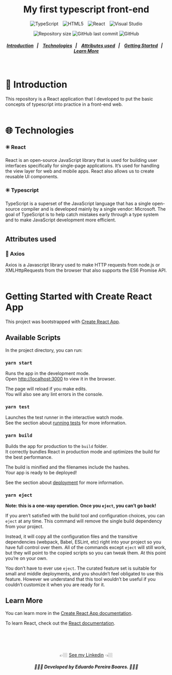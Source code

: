 <h1 align="center">My first typescript front-end</h1>

<!-- E02041 -->
<p align="center">
  <img style="margin-right: 10px;" alt="TypeScript" src="https://img.shields.io/badge/typescript%20-%23007ACC.svg?&style=for-the-badge&logo=typescript&logoColor=white"/>

  <img style="margin-right: 10px;" alt="HTML5" src="https://img.shields.io/badge/html5%20-%23E34F26.svg?&style=for-the-badge&logo=html5&logoColor=white"/>

  <img style="margin-right: 10px;" alt="React" src="https://img.shields.io/badge/react%20-%2320232a.svg?&style=for-the-badge&logo=react&logoColor=%2361DAFB"/>

  <img alt="Visual Studio" src="https://img.shields.io/badge/Visual%20Studio-5C2D91.svg?&style=for-the-badge&logo=visual-studio&logoColor=white"/>
</p>

<p align="center">
  <img alt="Repository size" src="https://img.shields.io/github/repo-size/EduardoPereiraBoares/my-first-typescript-frontend-web?color=%23E02041">

  <a align="center">
    <img alt="GitHub last commit" src="https://img.shields.io/github/last-commit/EduardoPereiraBoares/my-first-typescript-frontend-web?color=%23E02041">
  </a>

   <img alt="GitHub" src="https://img.shields.io/github/license/EduardoPereiraBoares/my-first-typescript-frontend-web?color=%23E02041">
</p>

<h5 align="center">
  <a href="#-introduction">Introduction</a>&nbsp;&nbsp;&nbsp;|&nbsp;&nbsp;&nbsp;
  <a href="#-technologies">Technologies</a>&nbsp;&nbsp;&nbsp;|&nbsp;&nbsp;&nbsp;
  <a href="#attributes-used">Attributes used</a>&nbsp;&nbsp;&nbsp;|&nbsp;&nbsp;&nbsp;
  <a href="#getting-started-with-create-react-app">Getting Started</a>&nbsp;&nbsp;&nbsp;|&nbsp;&nbsp;&nbsp;
  <a href="#learn-more">Learn More</a>
</h5><br>

# 📖 Introduction<br>

 This repository is a React application that I developed to put the basic concepts of typescript into practice in a front-end web. <br><br>

# 🌐 Technologies<br>

<h3>✳️ React </h3>
React is an open-source JavaScript library that is used for building user interfaces specifically for single-page applications. It’s used for handling the view layer for web and mobile apps. React also allows us to create reusable UI components.

<h3>✳️ Typescript </h3>
TypeScript is a superset of the JavaScript language that has a single open-source compiler and is developed mainly by a single vendor: Microsoft. The goal of TypeScript is to help catch mistakes early through a type system and to make JavaScript development more efficient.

# <h2>Attributes used</h2>

<h3>🚧 Axios </h3>
Axios is a Javascript library used to make HTTP requests from node.js or XMLHttpRequests from the browser that also supports the ES6 Promise API.<br><br>

# Getting Started with Create React App

This project was bootstrapped with [Create React App](https://github.com/facebook/create-react-app).

## Available Scripts

In the project directory, you can run:

### `yarn start`

Runs the app in the development mode.\
Open [http://localhost:3000](http://localhost:3000) to view it in the browser.

The page will reload if you make edits.\
You will also see any lint errors in the console.

### `yarn test`

Launches the test runner in the interactive watch mode.\
See the section about [running tests](https://facebook.github.io/create-react-app/docs/running-tests) for more information.

### `yarn build`

Builds the app for production to the `build` folder.\
It correctly bundles React in production mode and optimizes the build for the best performance.

The build is minified and the filenames include the hashes.\
Your app is ready to be deployed!

See the section about [deployment](https://facebook.github.io/create-react-app/docs/deployment) for more information.

### `yarn eject`

**Note: this is a one-way operation. Once you `eject`, you can’t go back!**

If you aren’t satisfied with the build tool and configuration choices, you can `eject` at any time. This command will remove the single build dependency from your project.

Instead, it will copy all the configuration files and the transitive dependencies (webpack, Babel, ESLint, etc) right into your project so you have full control over them. All of the commands except `eject` will still work, but they will point to the copied scripts so you can tweak them. At this point you’re on your own.

You don’t have to ever use `eject`. The curated feature set is suitable for small and middle deployments, and you shouldn’t feel obligated to use this feature. However we understand that this tool wouldn’t be useful if you couldn’t customize it when you are ready for it.

## Learn More

You can learn more in the [Create React App documentation](https://facebook.github.io/create-react-app/docs/getting-started).

To learn React, check out the [React documentation](https://reactjs.org/).<br><br><br><br><br>

<div align="center">
👉🏼 <a href="https://www.linkedin.com/in/eduardo-pereira-boares/">See my Linkedin</a> 👈🏼
<h5 align="center"> 👨🏻‍💻 Developed by Eduardo Pereira Boares. 👨🏻‍💻</h5>
<div>

